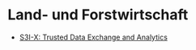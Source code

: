# Land- und Forstwirtschaft

- [S3I-X: Trusted Data Exchange and Analytics](<S3I-X Trusted Data Exchange and Analytics>)